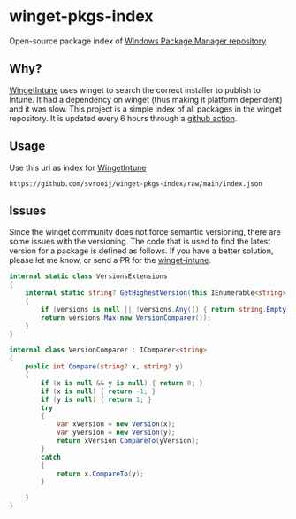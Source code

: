 # winget-pkgs-index

Open-source package index of [Windows Package Manager repository](https://github.com/microsoft/winget-pkgs)

## Why?

[WingetIntune](https://github.com/svrooij/wingetintune) uses winget to search the correct installer to publish to Intune. It had a dependency on winget (thus making it platform dependent) and it was slow. This project is a simple index of all packages in the winget repository. It is updated every 6 hours through a [github action](https://github.com/svrooij/winget-pkgs-index/actions/workflows/refresh.yml).

## Usage

Use this uri as index for [WingetIntune](https://github.com/svrooij/wingetintune)

```Shell
https://github.com/svrooij/winget-pkgs-index/raw/main/index.json
```

## Issues

Since the winget community does not force semantic versioning, there are some issues with the versioning.
The code that is used to find the latest version for a package is defined as follows.
If you have a better solution, please let me know, or send a PR for the [winget-intune](https://github.com/svrooij/WingetIntune/blob/cead73bcacfa1d9062c77d2fc027175520f407b9/src/Winget.CommunityRepository/VersionsExtensions.cs#L8C1-L36C2).

```csharp
internal static class VersionsExtensions
{
    internal static string? GetHighestVersion(this IEnumerable<string> versions)
    {
        if (versions is null || !versions.Any()) { return string.Empty; }
        return versions.Max(new VersionComparer());
    }
}

internal class VersionComparer : IComparer<string>
{
    public int Compare(string? x, string? y)
    {
        if (x is null && y is null) { return 0; }
        if (x is null) { return -1; }
        if (y is null) { return 1; }
        try
        {
            var xVersion = new Version(x);
            var yVersion = new Version(y);
            return xVersion.CompareTo(yVersion);
        }
        catch
        {
            return x.CompareTo(y);
        }

    }
}
```
